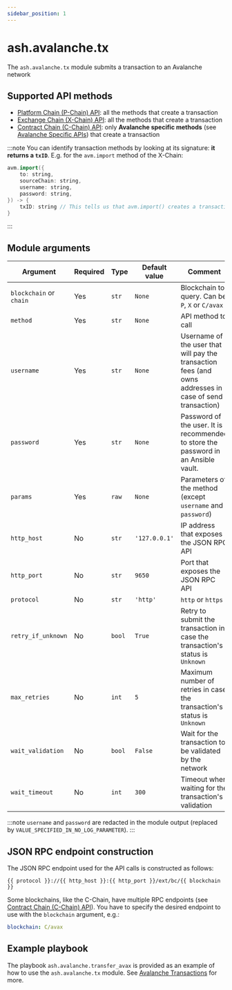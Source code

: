 ```yaml
---
sidebar_position: 1
---
```


# ash.avalanche.tx

The `ash.avalanche.tx` module submits a transaction to an Avalanche network

## Supported API methods

- [Platform Chain (P-Chain) API](https://docs.avax.network/build/avalanchego-apis/p-chain): all the methods that create a transaction
- [Exchange Chain (X-Chain) API](https://docs.avax.network/build/avalanchego-apis/x-chain): all the methods that create a transaction
- [Contract Chain (C-Chain) API](https://docs.avax.network/build/avalanchego-apis/c-chain): only **Avalanche specific methods** (see [Avalanche Specific APIs](https://docs.avax.network/build/avalanchego-apis/c-chain/#avalanche-specific-apis)) that create a transaction

:::note
You can identify transaction methods by looking at its signature: **it returns a `txID`**. E.g. for the `avm.import` method of the X-Chain:

```cpp
avm.import({
    to: string,
    sourceChain: string,
    username: string,
    password: string,
}) -> {
	txID: string // This tells us that avm.import() creates a transaction
}
```
:::

## Module arguments

| Argument                | Required | Type   | Default value | Comment                                                                                                  |
| ----------------------- | -------- | ------ | ------------- | -------------------------------------------------------------------------------------------------------- |
| `blockchain` or `chain` | Yes      | `str`  | `None`        | Blockchain to query. Can be `P`, `X` or `C/avax`                                                         |
| `method`                | Yes      | `str`  | `None`        | API method to call                                                                                       |
| `username`              | Yes      | `str`  | `None`        | Username of the user that will pay the transaction fees (and owns addresses in case of send transaction) |
| `password`              | Yes      | `str`  | `None`        | Password of the user. It is recommended to store the password in an Ansible vault.                       |
| `params`                | Yes      | `raw`  | `None`        | Parameters of the method (except `username` and `password`)                                              |
| `http_host`             | No       | `str`  | `'127.0.0.1'` | IP address that exposes the JSON RPC API                                                                 |
| `http_port`             | No       | `str`  | `9650`        | Port that exposes the JSON RPC API                                                                       |
| `protocol`              | No       | `str`  | `'http'`      | `http` or `https`                                                                                        |
| `retry_if_unknown`      | No       | `bool` | `True`        | Retry to submit the transaction in case the transaction's status is `Unknown`                            |
| `max_retries`           | No       | `int`  | `5`           | Maximum number of retries in case the transaction's status is `Unknown`                                  |
| `wait_validation`       | No       | `bool` | `False`       | Wait for the transaction to be validated by the network                                                  |
| `wait_timeout`          | No       | `int`  | `300`         | Timeout when waiting for the transaction's validation                                                    |

:::note
`username` and `password` are redacted in the module output (replaced by `VALUE_SPECIFIED_IN_NO_LOG_PARAMETER`).
:::

## JSON RPC endpoint construction

The JSON RPC endpoint used for the API calls is constructed as follows:

```jinja
{{ protocol }}://{{ http_host }}:{{ http_port }}/ext/bc/{{ blockchain }}
```

Some blockchains, like the C-Chain, have multiple RPC endpoints (see [Contract Chain (C-Chain) API](https://docs.avax.network/build/avalanchego-apis/c-chain/)). You have to specify the desired endpoint to use with the `blockchain` argument, e.g.:

```yaml
blockchain: C/avax
```

## Example playbook

The playbook `ash.avalanche.transfer_avax` is provided as an example of how to use the `ash.avalanche.tx` module. See [Avalanche Transactions](/docs/toolkit/ansible-avalanche-collection/tutorials/avalanche-transactions) for more.

